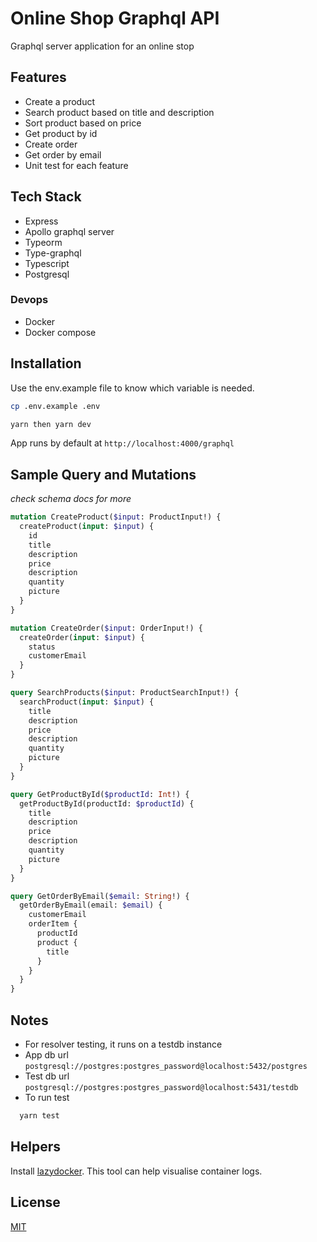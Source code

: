 # Online Shop Graphql API

Graphql server application for an online stop

## Features

- Create a product
- Search product based on title and description
- Sort product based on price
- Get product by id
- Create order
- Get order by email
- Unit test for each feature

## Tech Stack

- Express
- Apollo graphql server
- Typeorm
- Type-graphql
- Typescript
- Postgresql

### Devops

- Docker
- Docker compose

## Installation

Use the env.example file to know which variable is needed.

```bash
cp .env.example .env
```

```bash
yarn then yarn dev
```

App runs by default at `http://localhost:4000/graphql`

## Sample Query and Mutations

_check schema docs for more_

```graphql
mutation CreateProduct($input: ProductInput!) {
  createProduct(input: $input) {
    id
    title
    description
    price
    description
    quantity
    picture
  }
}
```

```graphql
mutation CreateOrder($input: OrderInput!) {
  createOrder(input: $input) {
    status
    customerEmail
  }
}
```

```graphql
query SearchProducts($input: ProductSearchInput!) {
  searchProduct(input: $input) {
    title
    description
    price
    description
    quantity
    picture
  }
}
```

```graphql
query GetProductById($productId: Int!) {
  getProductById(productId: $productId) {
    title
    description
    price
    description
    quantity
    picture
  }
}
```

```graphql
query GetOrderByEmail($email: String!) {
  getOrderByEmail(email: $email) {
    customerEmail
    orderItem {
      productId
      product {
        title
      }
    }
  }
}
```

## Notes

- For resolver testing, it runs on a testdb instance
- App db url `postgresql://postgres:postgres_password@localhost:5432/postgres`
- Test db url `postgresql://postgres:postgres_password@localhost:5431/testdb`
- To run test

```bash
  yarn test

```

## Helpers

Install [lazydocker](https://github.com/jesseduffield/lazydocker). This tool can help visualise container logs.

## License

[MIT](https://choosealicense.com/licenses/mit/)

```

```
